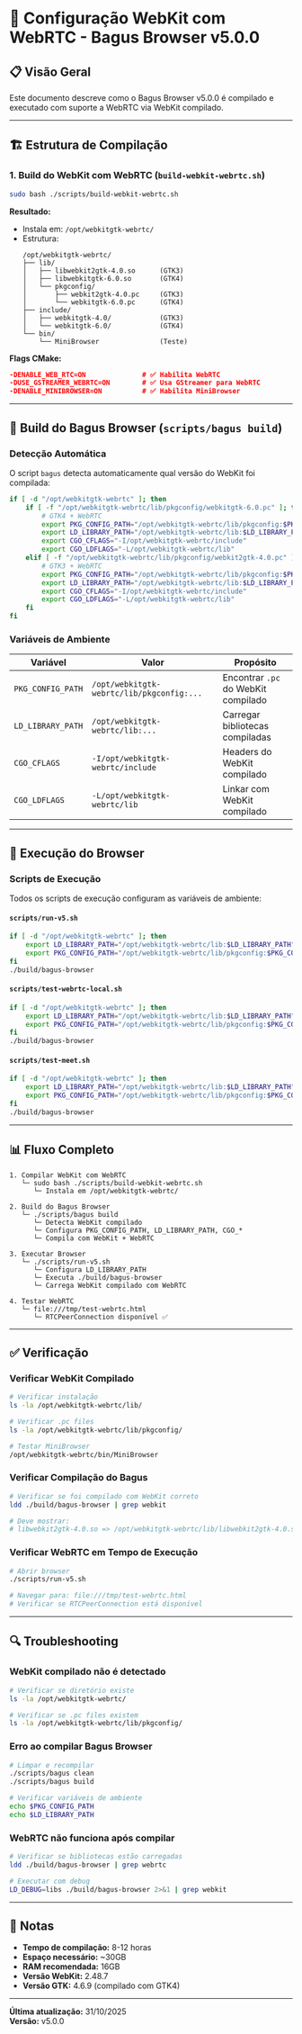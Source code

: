 # 🔧 Configuração WebKit com WebRTC - Bagus Browser v5.0.0

## 📋 Visão Geral

Este documento descreve como o Bagus Browser v5.0.0 é compilado e executado com suporte a WebRTC via WebKit compilado.

---

## 🏗️ Estrutura de Compilação

### 1. **Build do WebKit com WebRTC** (`build-webkit-webrtc.sh`)

```bash
sudo bash ./scripts/build-webkit-webrtc.sh
```

**Resultado:**
- Instala em: `/opt/webkitgtk-webrtc/`
- Estrutura:
  ```
  /opt/webkitgtk-webrtc/
  ├── lib/
  │   ├── libwebkit2gtk-4.0.so      (GTK3)
  │   ├── libwebkitgtk-6.0.so       (GTK4)
  │   └── pkgconfig/
  │       ├── webkit2gtk-4.0.pc     (GTK3)
  │       └── webkitgtk-6.0.pc      (GTK4)
  ├── include/
  │   ├── webkitgtk-4.0/            (GTK3)
  │   └── webkitgtk-6.0/            (GTK4)
  └── bin/
      └── MiniBrowser               (Teste)
  ```

**Flags CMake:**
```cmake
-DENABLE_WEB_RTC=ON              # ✅ Habilita WebRTC
-DUSE_GSTREAMER_WEBRTC=ON        # ✅ Usa GStreamer para WebRTC
-DENABLE_MINIBROWSER=ON          # ✅ Habilita MiniBrowser
```

---

## 🔨 Build do Bagus Browser (`scripts/bagus build`)

### Detecção Automática

O script `bagus` detecta automaticamente qual versão do WebKit foi compilada:

```bash
if [ -d "/opt/webkitgtk-webrtc" ]; then
    if [ -f "/opt/webkitgtk-webrtc/lib/pkgconfig/webkitgtk-6.0.pc" ]; then
        # GTK4 + WebRTC
        export PKG_CONFIG_PATH="/opt/webkitgtk-webrtc/lib/pkgconfig:$PKG_CONFIG_PATH"
        export LD_LIBRARY_PATH="/opt/webkitgtk-webrtc/lib:$LD_LIBRARY_PATH"
        export CGO_CFLAGS="-I/opt/webkitgtk-webrtc/include"
        export CGO_LDFLAGS="-L/opt/webkitgtk-webrtc/lib"
    elif [ -f "/opt/webkitgtk-webrtc/lib/pkgconfig/webkit2gtk-4.0.pc" ]; then
        # GTK3 + WebRTC
        export PKG_CONFIG_PATH="/opt/webkitgtk-webrtc/lib/pkgconfig:$PKG_CONFIG_PATH"
        export LD_LIBRARY_PATH="/opt/webkitgtk-webrtc/lib:$LD_LIBRARY_PATH"
        export CGO_CFLAGS="-I/opt/webkitgtk-webrtc/include"
        export CGO_LDFLAGS="-L/opt/webkitgtk-webrtc/lib"
    fi
fi
```

### Variáveis de Ambiente

| Variável | Valor | Propósito |
|----------|-------|----------|
| `PKG_CONFIG_PATH` | `/opt/webkitgtk-webrtc/lib/pkgconfig:...` | Encontrar `.pc` do WebKit compilado |
| `LD_LIBRARY_PATH` | `/opt/webkitgtk-webrtc/lib:...` | Carregar bibliotecas compiladas |
| `CGO_CFLAGS` | `-I/opt/webkitgtk-webrtc/include` | Headers do WebKit compilado |
| `CGO_LDFLAGS` | `-L/opt/webkitgtk-webrtc/lib` | Linkar com WebKit compilado |

---

## 🚀 Execução do Browser

### Scripts de Execução

Todos os scripts de execução configuram as variáveis de ambiente:

#### `scripts/run-v5.sh`
```bash
if [ -d "/opt/webkitgtk-webrtc" ]; then
    export LD_LIBRARY_PATH="/opt/webkitgtk-webrtc/lib:$LD_LIBRARY_PATH"
    export PKG_CONFIG_PATH="/opt/webkitgtk-webrtc/lib/pkgconfig:$PKG_CONFIG_PATH"
fi
./build/bagus-browser
```

#### `scripts/test-webrtc-local.sh`
```bash
if [ -d "/opt/webkitgtk-webrtc" ]; then
    export LD_LIBRARY_PATH="/opt/webkitgtk-webrtc/lib:$LD_LIBRARY_PATH"
    export PKG_CONFIG_PATH="/opt/webkitgtk-webrtc/lib/pkgconfig:$PKG_CONFIG_PATH"
fi
./build/bagus-browser
```

#### `scripts/test-meet.sh`
```bash
if [ -d "/opt/webkitgtk-webrtc" ]; then
    export LD_LIBRARY_PATH="/opt/webkitgtk-webrtc/lib:$LD_LIBRARY_PATH"
    export PKG_CONFIG_PATH="/opt/webkitgtk-webrtc/lib/pkgconfig:$PKG_CONFIG_PATH"
fi
./build/bagus-browser
```

---

## 📊 Fluxo Completo

```
1. Compilar WebKit com WebRTC
   └─ sudo bash ./scripts/build-webkit-webrtc.sh
      └─ Instala em /opt/webkitgtk-webrtc/

2. Build do Bagus Browser
   └─ ./scripts/bagus build
      └─ Detecta WebKit compilado
      └─ Configura PKG_CONFIG_PATH, LD_LIBRARY_PATH, CGO_*
      └─ Compila com WebKit + WebRTC

3. Executar Browser
   └─ ./scripts/run-v5.sh
      └─ Configura LD_LIBRARY_PATH
      └─ Executa ./build/bagus-browser
      └─ Carrega WebKit compilado com WebRTC

4. Testar WebRTC
   └─ file:///tmp/test-webrtc.html
      └─ RTCPeerConnection disponível ✅
```

---

## ✅ Verificação

### Verificar WebKit Compilado

```bash
# Verificar instalação
ls -la /opt/webkitgtk-webrtc/lib/

# Verificar .pc files
ls -la /opt/webkitgtk-webrtc/lib/pkgconfig/

# Testar MiniBrowser
/opt/webkitgtk-webrtc/bin/MiniBrowser
```

### Verificar Compilação do Bagus

```bash
# Verificar se foi compilado com WebKit correto
ldd ./build/bagus-browser | grep webkit

# Deve mostrar:
# libwebkit2gtk-4.0.so => /opt/webkitgtk-webrtc/lib/libwebkit2gtk-4.0.so
```

### Verificar WebRTC em Tempo de Execução

```bash
# Abrir browser
./scripts/run-v5.sh

# Navegar para: file:///tmp/test-webrtc.html
# Verificar se RTCPeerConnection está disponível
```

---

## 🔍 Troubleshooting

### WebKit compilado não é detectado

```bash
# Verificar se diretório existe
ls -la /opt/webkitgtk-webrtc/

# Verificar se .pc files existem
ls -la /opt/webkitgtk-webrtc/lib/pkgconfig/
```

### Erro ao compilar Bagus Browser

```bash
# Limpar e recompilar
./scripts/bagus clean
./scripts/bagus build

# Verificar variáveis de ambiente
echo $PKG_CONFIG_PATH
echo $LD_LIBRARY_PATH
```

### WebRTC não funciona após compilar

```bash
# Verificar se bibliotecas estão carregadas
ldd ./build/bagus-browser | grep webrtc

# Executar com debug
LD_DEBUG=libs ./build/bagus-browser 2>&1 | grep webkit
```

---

## 📝 Notas

- **Tempo de compilação:** 8-12 horas
- **Espaço necessário:** ~30GB
- **RAM recomendada:** 16GB
- **Versão WebKit:** 2.48.7
- **Versão GTK:** 4.6.9 (compilado com GTK4)

---

**Última atualização:** 31/10/2025  
**Versão:** v5.0.0
